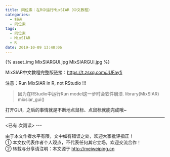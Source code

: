 ```yaml
---
title: 同位素：在R中运行MixSIAR（中文教程）
categories:
  - 科研
  - 同位素
tags:
  - 同位素
  - MixSIAR
  - R
date: 2019-10-09 13:40:06
---
```


{% asset_img MixSIARGUI.jpg MixSIARGUI.jpg %} 

MixSIAR中文教程完整版链接：https://t.zsxq.com/JUFayfi

注意：Run MixSIAR in R, not RStudio !!!
> 因为在RStudio中运行Run model这一步时会软件崩溃.
    library(MixSIAR)
    mixsiar_gui()

打开GUI，之后的事情就是不断地点鼠标、点鼠标就能完成哦~

---
<span id="busuanzi_container_page_pv">
<已有 <span id="busuanzi_value_page_pv"></span> 次阅读>
</span>
---

由于本文作者水平有限，文中如有错误之处，欢迎大家批评指正！
<br>① 本文仅代表作者个人观点，不代表任何其它立场，欢迎交流合作！
<br>② 转载与分享请注明：本文源于 http://meiweiping.cn
